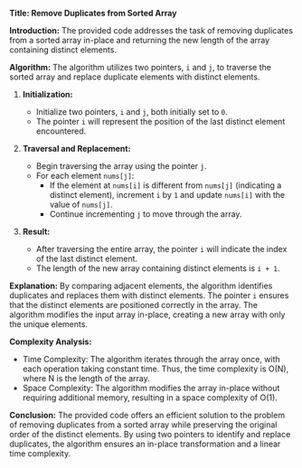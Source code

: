 **Title: Remove Duplicates from Sorted Array**

**Introduction:**
The provided code addresses the task of removing duplicates from a sorted array in-place and returning the new length of the array containing distinct elements.

**Algorithm:**
The algorithm utilizes two pointers, `i` and `j`, to traverse the sorted array and replace duplicate elements with distinct elements.

1. **Initialization:**
   - Initialize two pointers, `i` and `j`, both initially set to `0`.
   - The pointer `i` will represent the position of the last distinct element encountered.

2. **Traversal and Replacement:**
   - Begin traversing the array using the pointer `j`.
   - For each element `nums[j]`:
     - If the element at `nums[i]` is different from `nums[j]` (indicating a distinct element), increment `i` by `1` and update `nums[i]` with the value of `nums[j]`.
     - Continue incrementing `j` to move through the array.

3. **Result:**
   - After traversing the entire array, the pointer `i` will indicate the index of the last distinct element.
   - The length of the new array containing distinct elements is `i + 1`.

**Explanation:**
By comparing adjacent elements, the algorithm identifies duplicates and replaces them with distinct elements. The pointer `i` ensures that the distinct elements are positioned correctly in the array. The algorithm modifies the input array in-place, creating a new array with only the unique elements.

**Complexity Analysis:**
- Time Complexity: The algorithm iterates through the array once, with each operation taking constant time. Thus, the time complexity is O(N), where N is the length of the array.
- Space Complexity: The algorithm modifies the array in-place without requiring additional memory, resulting in a space complexity of O(1).

**Conclusion:**
The provided code offers an efficient solution to the problem of removing duplicates from a sorted array while preserving the original order of the distinct elements. By using two pointers to identify and replace duplicates, the algorithm ensures an in-place transformation and a linear time complexity.